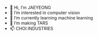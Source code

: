 - 👋 Hi, I’m JAEYEONG
- 👀 I’m interested in computer vision
- 🌱 I’m currently learning machine learning
- 💞️ I’m making TARS
- 📫 CHOI INDUSTRIES

<!---
arti1117/arti1117 is a ✨ special ✨ repository because its `README.md` (this file) appears on your GitHub profile.
You can click the Preview link to take a look at your changes.
--->
